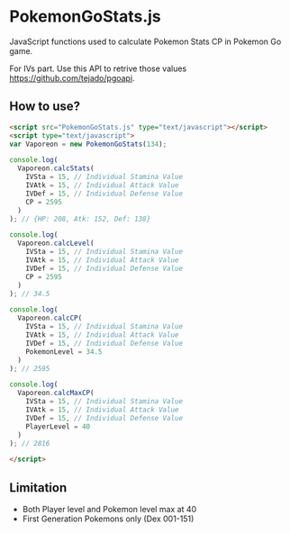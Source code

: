 # PokemonGoStats.js
JavaScript functions used to calculate Pokemon Stats CP in Pokemon Go game.

For IVs part. Use this API to retrive those values https://github.com/tejado/pgoapi.

## How to use?

```HTML
<script src="PokemonGoStats.js" type="text/javascript"></script>
<script type="text/javascript">
var Vaporeon = new PokemonGoStats(134);

console.log(
  Vaporeon.calcStats(
    IVSta = 15, // Individual Stamina Value
    IVAtk = 15, // Individual Attack Value
    IVDef = 15, // Individual Defense Value
    CP = 2595
  )
); // {HP: 208, Atk: 152, Def: 138}

console.log(
  Vaporeon.calcLevel(
    IVSta = 15, // Individual Stamina Value
    IVAtk = 15, // Individual Attack Value
    IVDef = 15, // Individual Defense Value
    CP = 2595
  )
); // 34.5

console.log(
  Vaporeon.calcCP(
    IVSta = 15, // Individual Stamina Value
    IVAtk = 15, // Individual Attack Value
    IVDef = 15, // Individual Defense Value
    PokemonLevel = 34.5
  )
); // 2595

console.log(
  Vaporeon.calcMaxCP(
    IVSta = 15, // Individual Stamina Value
    IVAtk = 15, // Individual Attack Value
    IVDef = 15, // Individual Defense Value
    PlayerLevel = 40
  )
); // 2816

</script>
```

## Limitation
- Both Player level and Pokemon level max at 40
- First Generation Pokemons only (Dex 001-151)
